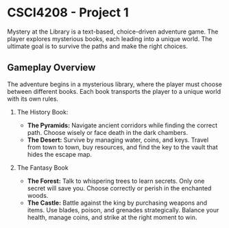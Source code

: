 # CSCI4208 - Project 1

Mystery at the Library is a text-based, choice-driven adventure game. The player explores mysterious books, each leading into a unique world. The ultimate goal is to survive the paths and make the right choices.

## Gameplay Overview
The adventure begins in a mysterious library, where the player must choose between different books. Each book transports the player to a unique world with its own rules.

1. The History Book:

    - **The Pyramids:** Navigate ancient corridors while finding the correct path. Choose wisely or face death in the dark chambers.
    - **The Desert:** Survive by managing water, coins, and keys. Travel from town to town, buy resources, and find the key to the vault that hides the escape map.

2. The Fantasy Book

    - **The Forest:** Talk to whispering trees to learn secrets. Only one secret will save you. Choose correctly or perish in the enchanted woods.
    - **The Castle:** Battle against the king by purchasing weapons and items. Use blades, poison, and grenades strategically. Balance your health, manage coins, and strike at the right moment to win.